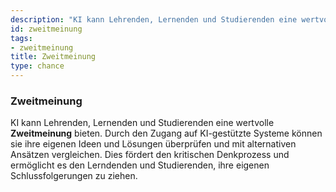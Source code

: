 ```yaml
---
description: "KI kann Lehrenden, Lernenden und Studierenden eine wertvolle Zweitmeinung bieten."
id: zweitmeinung
tags:
- zweitmeinung
title: Zweitmeinung
type: chance
---
```



### Zweitmeinung

KI kann Lehrenden, Lernenden und Studierenden eine wertvolle **Zweitmeinung** bieten. Durch den Zugang auf KI-gestützte Systeme können sie ihre eigenen Ideen und Lösungen überprüfen und mit alternativen Ansätzen vergleichen. Dies fördert den kritischen Denkprozess und ermöglicht es den Lerndenden und Studierenden, ihre eigenen Schlussfolgerungen zu ziehen.
